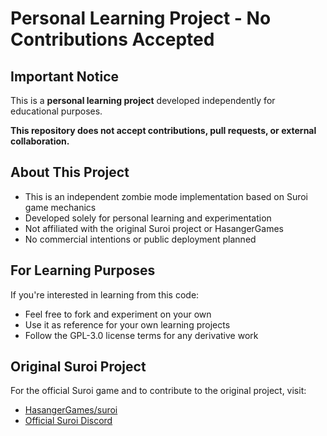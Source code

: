 # Personal Learning Project - No Contributions Accepted

## Important Notice
This is a **personal learning project** developed independently for educational purposes.

**This repository does not accept contributions, pull requests, or external collaboration.**

## About This Project
- This is an independent zombie mode implementation based on Suroi game mechanics
- Developed solely for personal learning and experimentation
- Not affiliated with the original Suroi project or HasangerGames
- No commercial intentions or public deployment planned

## For Learning Purposes
If you're interested in learning from this code:
- Feel free to fork and experiment on your own
- Use it as reference for your own learning projects
- Follow the GPL-3.0 license terms for any derivative work

## Original Suroi Project
For the official Suroi game and to contribute to the original project, visit:
- [HasangerGames/suroi](https://github.com/HasangerGames/suroi)
- [Official Suroi Discord](https://discord.gg/j8pPtMa843)
